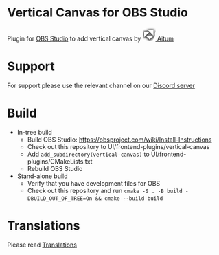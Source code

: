 # Vertical Canvas for OBS Studio

Plugin for [OBS Studio](https://github.com/obsproject/obs-studio) to add vertical canvas by [![Aitum logo](media/aitum.png) Aitum](https://aitum.tv)

# Support
For support please use the relevant channel on our [Discord server](https://aitum.tv/discord)

# Build
- In-tree build
    - Build OBS Studio: https://obsproject.com/wiki/Install-Instructions
    - Check out this repository to UI/frontend-plugins/vertical-canvas
    - Add `add_subdirectory(vertical-canvas)` to UI/frontend-plugins/CMakeLists.txt
    - Rebuild OBS Studio
- Stand-alone build
    - Verify that you have development files for OBS
    - Check out this repository and run `cmake -S . -B build -DBUILD_OUT_OF_TREE=On && cmake --build build`

# Translations
Please read [Translations](TRANSLATIONS.md)
